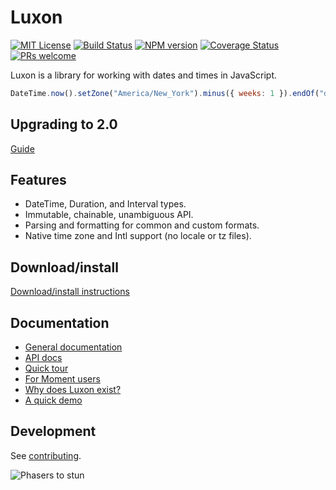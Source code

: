 # Luxon 

[![MIT License][license-image]][license] [![Build Status][github-action-image]][github-action-url] [![NPM version][npm-version-image]][npm-url] [![Coverage Status][test-coverage-image]][test-coverage-url] [![PRs welcome][contributing-image]][contributing-url]

Luxon is a library for working with dates and times in JavaScript.

```js
DateTime.now().setZone("America/New_York").minus({ weeks: 1 }).endOf("day").toISO();
```

## Upgrading to 2.0

[Guide](https://moment.github.io/luxon/#upgrading)

## Features
 * DateTime, Duration, and Interval types.
 * Immutable, chainable, unambiguous API.
 * Parsing and formatting for common and custom formats.
 * Native time zone and Intl support (no locale or tz files).

## Download/install

[Download/install instructions](https://moment.github.io/luxon/#/install)

## Documentation

* [General documentation](https://moment.github.io/luxon/#/?id=luxon)
* [API docs](https://moment.github.io/luxon/api-docs/index.html)
* [Quick tour](https://moment.github.io/luxon/#/tour)
* [For Moment users](https://moment.github.io/luxon/#/moment)
* [Why does Luxon exist?](https://moment.github.io/luxon/#/why)
* [A quick demo](https://moment.github.io/luxon/demo/global.html)

## Development

See [contributing](CONTRIBUTING.md).

![Phasers to stun][phasers-image]

[license-image]: http://img.shields.io/badge/license-MIT-blue.svg
[license]: LICENSE.md

[github-action-image]: https://github.com/moment/luxon/actions/workflows/test.yml/badge.svg
[github-action-url]: https://github.com/moment/luxon/actions/workflows/test.yml

[npm-url]: https://npmjs.org/package/luxon
[npm-version-image]: https://badge.fury.io/js/luxon.svg

[test-coverage-url]: https://codecov.io/gh/moment/luxon
[test-coverage-image]: https://codecov.io/gh/moment/luxon/branch/master/graph/badge.svg

[contributing-url]: https://github.com/moment/luxon/blob/master/contributing.md
[contributing-image]: https://img.shields.io/badge/PRs-welcome-brightgreen.svg

[phasers-image]: https://img.shields.io/badge/phasers-stun-brightgreen.svg
